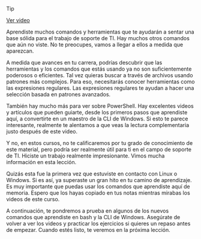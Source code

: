> [!TIP]  
> [Ver video](https://youtu.be/XPJ9wIX56Dw)

Aprendiste muchos comandos y herramientas que te ayudarán a sentar una base sólida para el trabajo de soporte de TI. Hay muchos otros comandos que aún no viste. No te preocupes, vamos a llegar a ellos a medida que aparezcan.

A medida que avances en tu carrera, podrías descubrir que las herramientas y los comandos que estás usando ya no son suficientemente poderosos o eficientes. Tal vez quieras buscar a través de archivos usando patrones más complejos. Para eso, necesitarás conocer herramientas como las expresiones regulares. Las expresiones regulares te ayudan a hacer una selección basada en patrones avanzados.

También hay mucho más para ver sobre PowerShell. Hay excelentes videos y artículos que pueden guiarte, desde los primeros pasos que aprendiste aquí, a convertirte en un maestro de la CLI de Windows. Si esto te parece interesante, realmente te alentamos a que veas la lectura complementaria justo después de este video.

Y no, en estos cursos, no te calificaremos por tu grado de conocimiento de este material, pero podría ser realmente útil para ti en el campo de soporte de TI. Hiciste un trabajo realmente impresionante. Vimos mucha información en esta lección.

Quizás esta fue la primera vez que estuviste en contacto con Linux o Windows. Si es así, ya superaste un gran hito en tu camino de aprendizaje. Es muy importante que puedas usar los comandos que aprendiste aquí de memoria. Espero que los hayas copiado en tus notas mientras mirabas los videos de este curso.

A continuación, te pondremos a prueba en algunos de los nuevos comandos que aprendiste en bash y la CLI de Windows. Asegúrate de volver a ver los videos y practicar los ejercicios si quieres un repaso antes de empezar. Cuando estés listo, te veremos en la próxima lección.

